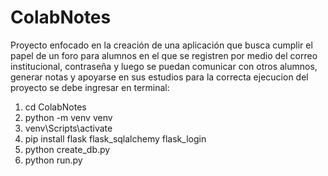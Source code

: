 # ColabNotes
Proyecto enfocado en la creación de una aplicación que busca cumplir el papel de un foro para alumnos en el que se registren por medio del correo institucional, contraseña y luego se puedan comunicar con otros alumnos, generar notas y apoyarse en sus estudios
para la correcta ejecucion del proyecto se debe ingresar en terminal:
1. cd ColabNotes
2. python -m venv venv
3. venv\Scripts\activate
4. pip install flask flask_sqlalchemy flask_login
5. python create_db.py
6. python run.py 
